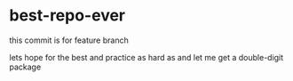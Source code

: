 # best-repo-ever


this commit is for feature branch

lets hope for the best and practice as hard as 
and let me get a double-digit package 

